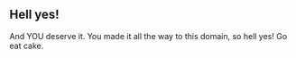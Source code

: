 ## Hell yes!

And YOU deserve it. You made it all the way to this domain, so hell yes! Go eat cake.
